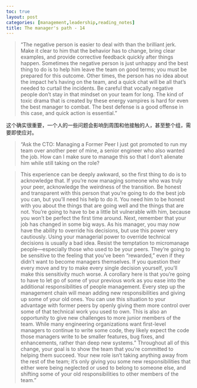 ```yaml
---
toc: true
layout: post
categories: [management,leadership,reading_notes]
title: The manager's path - 14
---
```

> “The negative person is easier to deal with than the brilliant jerk. Make it clear to him that the behavior has to change, bring clear examples, and provide corrective feedback quickly after things happen. Sometimes the negative person is just unhappy and the best thing to do is to help him leave the team on good terms; you must be prepared for this outcome. Other times, the person has no idea about the impact he’s having on the team, and a quick chat will be all that’s needed to curtail the incidents.
Be careful that vocally negative people don’t stay in that mindset on your team for long. The kind of toxic drama that is created by these energy vampires is hard for even the best manager to combat. The best defense is a good offense in this case, and quick action is essential.”

这个确实很重要，一个人的一些问题会影响到周围和他接触的人，甚至整个组，需要即使应对。

> “Ask the CTO: Managing a Former Peer
I just got promoted to run my team over another peer of mine, a senior engineer who also wanted the job. How can I make sure to manage this so that I don’t alienate him while still taking on the role?

> This experience can be deeply awkward, so the first thing to do is to acknowledge that. If you’re now managing someone who was truly your peer, acknowledge the weirdness of the transition. Be honest and transparent with this person that you’re going to do the best job you can, but you’ll need his help to do it. You need him to be honest with you about the things that are going well and the things that are not. You’re going to have to be a little bit vulnerable with him, because you won’t be perfect the first time around.
> Next, remember that your job has changed in some big ways. As his manager, you may now have the ability to override his decisions, but use this power very cautiously. Using your managerial power to override technical decisions is usually a bad idea. Resist the temptation to micromanage people—especially those who used to be your peers. They’re going to be sensitive to the feeling that you’ve been “rewarded,” even if they didn’t want to become managers themselves. If you question their every move and try to make every single decision yourself, you’ll make this sensitivity much worse.
> A corollary here is that you’re going to have to let go of some of your previous work as you ease into the additional responsibilities of people management. Every step up the management chain will mean adding new responsibilities and giving up some of your old ones. You can use this situation to your advantage with former peers by openly giving them more control over some of that technical work you used to own. This is also an opportunity to give new challenges to more junior members of the team. While many engineering organizations want first-level managers to continue to write some code, they likely expect the code those managers write to be smaller features, bug fixes, and enhancements, rather than deep new systems.”
> Throughout all of this change, your goal is to show the team that you’re committed to helping them succeed. Your new role isn’t taking anything away from the rest of the team; it’s only giving you some new responsibilities that either were being neglected or used to belong to someone else, and shifting some of your old responsibilities to other members of the team.”

